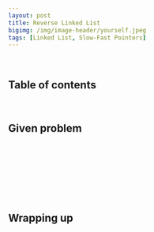 ```yaml
---
layout: post
title: Reverse Linked List
bigimg: /img/image-header/yourself.jpeg
tags: [Linked List, Slow-Fast Pointers]
---
```





<br>

## Table of contents





<br>

## Given problem






<br>

## 






<br>

## 





<br>

## Wrapping up




